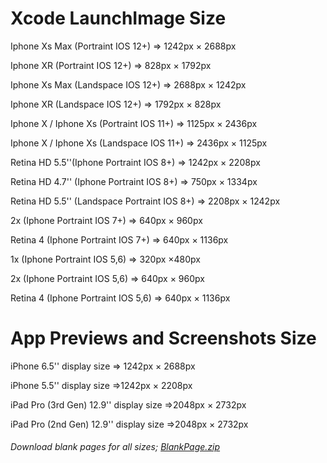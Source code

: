 # Xcode LaunchImage Size

Iphone Xs Max (Portraint IOS 12+) => 1242px × 2688px

Iphone XR (Portraint IOS 12+) => 828px × 1792px

Iphone Xs Max (Landspace IOS 12+) => 2688px × 1242px

Iphone XR (Landspace IOS 12+) => 1792px × 828px

Iphone X / Iphone Xs (Portraint IOS 11+) => 1125px × 2436px

Iphone X / Iphone Xs (Landspace IOS 11+) => 2436px × 1125px

Retina HD 5.5''(Iphone Portraint IOS 8+) => 1242px × 2208px

Retina HD 4.7'' (Iphone Portraint IOS 8+) => 750px × 1334px

Retina HD 5.5'' (Landspace Portraint IOS 8+) => 2208px × 1242px

2x (Iphone Portraint IOS 7+) => 640px × 960px

Retina 4 (Iphone Portraint IOS 7+) => 640px × 1136px

1x (Iphone Portraint IOS 5,6) => 320px ×480px

2x (Iphone Portraint IOS 5,6) => 640px × 960px

Retina 4 (Iphone Portraint IOS 5,6) => 640px × 1136px

# App Previews and Screenshots Size

iPhone 6.5'' display size => 1242px × 2688px

iPhone 5.5'' display size =>1242px × 2208px

iPad Pro (3rd Gen) 12.9'' display size =>2048px × 2732px

iPad Pro (2nd Gen) 12.9'' display size =>2048px × 2732px

###### _Download blank pages for all sizes; [BlankPage.zip](https://github.com/furkancelik/xCode_LaunchImage_Size/blob/master/BlankPage.zip?raw=true)_
